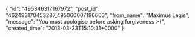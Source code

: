 {
   "id": "495346317167972",
   "post_id": "462493170453287_495060007196603",
   "from_name": "Maximus Legis",
   "message": "You must apologise before asking forgiveness :-)",
   "created_time": "2013-03-23T15:10:31+0000"
 }
